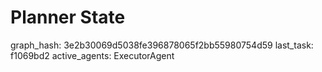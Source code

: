 # Planner State

graph_hash: 3e2b30069d5038fe396878065f2bb55980754d59
last_task: f1069bd2
active_agents: ExecutorAgent
